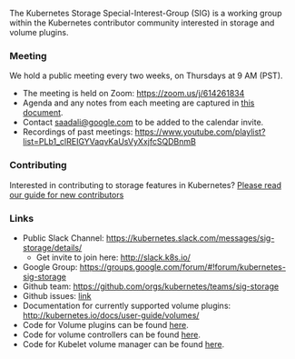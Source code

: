 The Kubernetes Storage Special-Interest-Group (SIG) is a working group within the Kubernetes contributor community interested in storage and volume plugins.

### Meeting
We hold a public meeting every two weeks, on Thursdays at 9 AM (PST).
* The meeting is held on Zoom: https://zoom.us/j/614261834
* Agenda and any notes from each meeting are captured in [this document](https://docs.google.com/document/d/1-8KEG8AjAgKznS9NFm3qWqkGyCHmvU6HVl0sk5hwoAE/edit?usp=sharing).
* Contact saadali@google.com to be added to the calendar invite.
* Recordings of past meetings: https://www.youtube.com/playlist?list=PLb1_clREIGYVaqvKaUsVyXxjfcSQDBnmB

### Contributing
Interested in contributing to storage features in Kubernetes? [Please read our guide for new contributors](https://github.com/kubernetes/community/blob/master/sig-storage/contributing.md)

### Links
* Public Slack Channel: https://kubernetes.slack.com/messages/sig-storage/details/
  * Get invite to join here: http://slack.k8s.io/
* Google Group: https://groups.google.com/forum/#!forum/kubernetes-sig-storage
* Github team: https://github.com/orgs/kubernetes/teams/sig-storage
* Github issues: [link](https://github.com/kubernetes/kubernetes/issues?q=is%3Aopen+is%3Aissue+label%3Asig%2Fstorage)
* Documentation for currently supported volume plugins: http://kubernetes.io/docs/user-guide/volumes/
* Code for Volume plugins can be found [here](https://github.com/kubernetes/kubernetes/tree/master/pkg/volume).
* Code for volume controllers can be found [here](https://github.com/kubernetes/kubernetes/tree/master/pkg/controller/volume/).
* Code for Kubelet volume manager can be found [here](https://github.com/kubernetes/kubernetes/blob/master/pkg/kubelet/volumemanager/).
